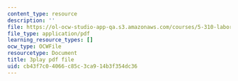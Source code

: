 ```yaml
---
content_type: resource
description: ''
file: https://ol-ocw-studio-app-qa.s3.amazonaws.com/courses/5-310-laboratory-chemistry-fall-2019/cb43f7c04066c85c3ca914b3f354dc36_JIw9mnVeFig.pdf
file_type: application/pdf
learning_resource_types: []
ocw_type: OCWFile
resourcetype: Document
title: 3play pdf file
uid: cb43f7c0-4066-c85c-3ca9-14b3f354dc36
---
```

